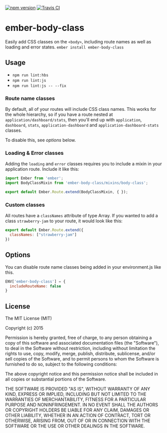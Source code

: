 [![npm version](https://badge.fury.io/js/ember-body-class.svg)](http://badge.fury.io/js/ember-body-class)
[![Travis CI](https://travis-ci.org/AddJam/ember-body-class.svg)](https://travis-ci.org/AddJam/ember-body-class)

# ember-body-class

Easily add CSS classes on the `<body>`, including route names as well as loading and error states.
`ember install ember-body-class`

## Usage

* `npm run lint:hbs`
* `npm run lint:js`
* `npm run lint:js -- --fix`

### Route name classes

By default, all of your routes will include CSS class names. This works for the
whole hierarchy, so if you have a route nested at `application/dashboard/stats`,
then you'll end up with `application`, `dashboard`, `stats`, `application-dashboard` and `application-dashboard-stats` classes.

To disable this, see _options_ below.

### Loading & Error classes

Adding the `loading` and `error` classes requires you to include a mixin in your
application route. Include it like this:

```js
import Ember from 'ember';
import BodyClassMixin from 'ember-body-class/mixins/body-class';

export default Ember.Route.extend(BodyClassMixin, { });
```

### Custom classes
All routes have a `classNames` attribute of type Array. If you wanted to add a
class `strawberry-jam` to your route, it would look like this:

```js
export default Ember.Route.extend({
  classNames: ["strawberry-jam"]
})
```

## Options

You can disable route name classes being added in your environment.js like this.

```js
ENV['ember-body-class'] = {
  includeRouteName: false
}
```

## License

The MIT License (MIT)

Copyright (c) 2015

Permission is hereby granted, free of charge, to any person obtaining a copy of this software and associated documentation files (the "Software"), to deal in the Software without restriction, including without limitation the rights to use, copy, modify, merge, publish, distribute, sublicense, and/or sell copies of the Software, and to permit persons to whom the Software is furnished to do so, subject to the following conditions:

The above copyright notice and this permission notice shall be included in all copies or substantial portions of the Software.

THE SOFTWARE IS PROVIDED "AS IS", WITHOUT WARRANTY OF ANY KIND, EXPRESS OR IMPLIED, INCLUDING BUT NOT LIMITED TO THE WARRANTIES OF MERCHANTABILITY, FITNESS FOR A PARTICULAR PURPOSE AND NONINFRINGEMENT. IN NO EVENT SHALL THE AUTHORS OR COPYRIGHT HOLDERS BE LIABLE FOR ANY CLAIM, DAMAGES OR OTHER LIABILITY, WHETHER IN AN ACTION OF CONTRACT, TORT OR OTHERWISE, ARISING FROM, OUT OF OR IN CONNECTION WITH THE SOFTWARE OR THE USE OR OTHER DEALINGS IN THE SOFTWARE.
